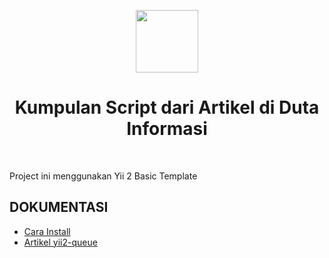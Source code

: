 <p align="center">
    <a href="https://dutainformasi.net" target="_blank">
        <img src="https://s3-id-jkt-1.kilatstorage.id/cdn-dutainformasi/assets/img/logo.png" height="100px">
    </a>
    <h1 align="center">Kumpulan Script dari Artikel di Duta Informasi</h1>
    <br>
</p>

Project ini menggunakan Yii 2 Basic Template

DOKUMENTASI
-------------

- [Cara Install](DOCS/installation.md)
- [Artikel yii2-queue](DOCS/yii2-queue.md)
